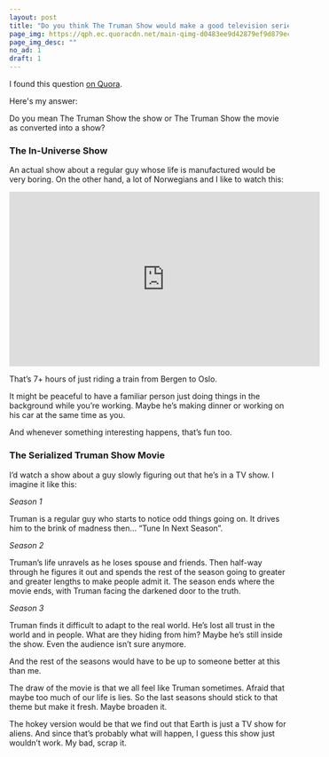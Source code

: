 ```yaml
---
layout: post
title: "Do you think The Truman Show would make a good television series, why or why not?"
page_img: https://qph.ec.quoracdn.net/main-qimg-d0483ee9d42879ef9d879eca03b4776c-c
page_img_desc: ""
no_ad: 1
draft: 1
---
```


I found this question <a href="https://www.quora.com/Do-you-think-The-Truman-Show-would-make-a-good-television-series-why-or-why-not/">on Quora</a>.

Here's my answer:

Do you mean The Truman Show the show or The Truman Show the movie as converted into a show?

### The In-Universe Show

An actual show about a regular guy whose life is manufactured would be very boring. On the other hand, a lot of Norwegians and I like to watch this:

<iframe width="560" height="315" src="https://www.youtube.com/embed/z7VYVjR_nwE" frameborder="0" allowfullscreen></iframe>

That’s 7+ hours of just riding a train from Bergen to Oslo.

It might be peaceful to have a familiar person just doing things in the background while you’re working. Maybe he’s making dinner or working on his car at the same time as you.

And whenever something interesting happens, that’s fun too.

### The Serialized Truman Show Movie

I’d watch a show about a guy slowly figuring out that he’s in a TV show. I imagine it like this:

_Season 1_

Truman is a regular guy who starts to notice odd things going on. It drives him to the brink of madness then… “Tune In Next Season”.

_Season 2_

Truman’s life unravels as he loses spouse and friends. Then half-way through he figures it out and spends the rest of the season going to greater and greater lengths to make people admit it. The season ends where the movie ends, with Truman facing the darkened door to the truth.

_Season 3_

Truman finds it difficult to adapt to the real world. He’s lost all trust in the world and in people. What are they hiding from him? Maybe he’s still inside the show. Even the audience isn’t sure anymore.

And the rest of the seasons would have to be up to someone better at this than me.

The draw of the movie is that we all feel like Truman sometimes. Afraid that maybe too much of our life is lies. So the last seasons should stick to that theme but make it fresh. Maybe broaden it.

The hokey version would be that we find out that Earth is just a TV show for aliens. And since that’s probably what will happen, I guess this show just wouldn’t work. My bad, scrap it.
